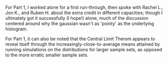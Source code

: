 For Part 1, I worked alone for a first run-through, then spoke with Rachel L., Jon K., and Ruben H. about the extra credit in different capacities; though I ultimately got it successfully (I hope!) alone, much of the discussion centered around why the gaussian wasn't as 'pointy' as the underlying histogram.

For Part 1, it can also be noted that the Central Limit Therom appears to reveal itself through the increasingly-close-to-average means attained by running simulations on the distributions for larger sample sets, as opposed to the more erratic smaller sample sets. 
